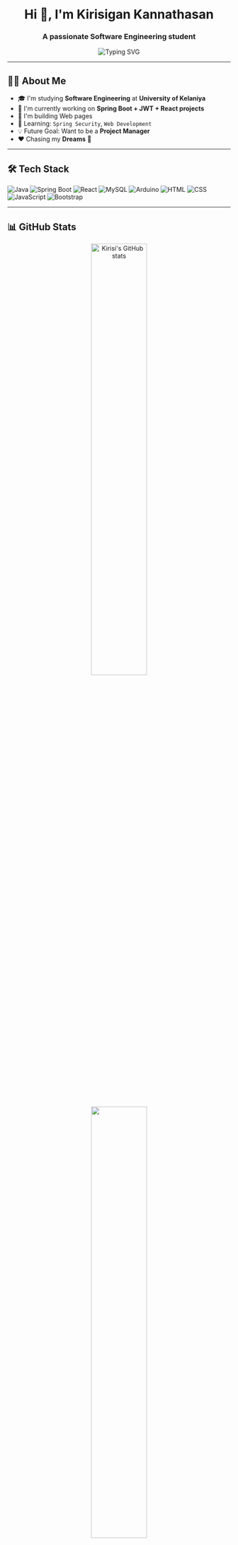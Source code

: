 <h1 align="center">Hi 👋, I'm Kirisigan Kannathasan</h1>
<h3 align="center">A passionate Software Engineering student </h3>

<p align="center">
  <img src="https://readme-typing-svg.demolab.com?font=Fira+Code&pause=1000&center=true&width=435&lines=Full-stack+Developer+in+Progress;" alt="Typing SVG" />
</p>

---

## 🧑‍💻 About Me

- 🎓 I'm studying **Software Engineering** at **University of Kelaniya**
- 🚀 I'm currently working on **Spring Boot + JWT + React projects**
- 🤖 I'm building Web pages
- 🌱 Learning: `Spring Security`, `Web Development`
- 💡 Future Goal: Want to be a **Project Manager**
- ❤️ Chasing my **Dreams** 💖

---

## 🛠️ Tech Stack

![Java](https://img.shields.io/badge/Java-ED8B00?style=for-the-badge&logo=java&logoColor=white)
![Spring Boot](https://img.shields.io/badge/Spring_Boot-6DB33F?style=for-the-badge&logo=spring-boot&logoColor=white)
![React](https://img.shields.io/badge/React-20232A?style=for-the-badge&logo=react&logoColor=61DAFB)
![MySQL](https://img.shields.io/badge/MySQL-005C84?style=for-the-badge&logo=mysql&logoColor=white)
![Arduino](https://img.shields.io/badge/Arduino-00979D?style=for-the-badge&logo=arduino&logoColor=white)
![HTML](https://img.shields.io/badge/HTML5-E34F26?style=for-the-badge&logo=html5&logoColor=white)
![CSS](https://img.shields.io/badge/CSS3-1572B6?style=for-the-badge&logo=css3&logoColor=white)
![JavaScript](https://img.shields.io/badge/JavaScript-F7DF1E?style=for-the-badge&logo=javascript&logoColor=black)
![Bootstrap](https://img.shields.io/badge/Bootstrap-563D7C?style=for-the-badge&logo=bootstrap&logoColor=white)

---

## 📊 GitHub Stats

<p align="center">
  <img src="https://github-readme-stats.vercel.app/api?username=Kirisi15&show_icons=true&theme=tokyonight" alt="Kirisi's GitHub stats" width="50%"/>
  <img src="https://github-readme-streak-stats.herokuapp.com?user=Kirisi15&theme=tokyonight&hide_border=false" width="50%"/>
</p>

---

## 🏆 Achievements

![Pull Shark](https://img.shields.io/badge/🧪_Pull%20Shark-blueviolet)


---

## 🌐 Connect with Me

[![LinkedIn](https://img.shields.io/badge/LinkedIn-Kirisi-blue?style=for-the-badge&logo=linkedin)](https://www.linkedin.com/in/your-link/)
[![Gmail](https://img.shields.io/badge/Gmail-kkirisigan@gmail.com-red?style=for-the-badge&logo=gmail)](mailto:kkirisigan@gmail.com)

---

## 💬 Fun Fact

> _"Code is like humor. When you have to explain it, it’s bad."_ – Cory House

---

<p align="center">
  <img src="https://media.giphy.com/media/qgQUggAC3Pfv687qPC/giphy.gif" width="250">
</p>
